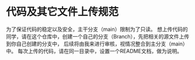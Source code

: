 # 代码及其它文件上传规范

为了保证代码的稳定以及安全，主干分支（main）限制为了只读。
想上传代码的同学，请在这个仓库中，创建一个自己的分支（Branch），先把相关的源文件上传到你自己创建的分支中， 后续将由我来进行审核，视情况整合到主分支（main）中。
每次上传的代码，请在同一目录中，设置一个README文档，做为说明。
